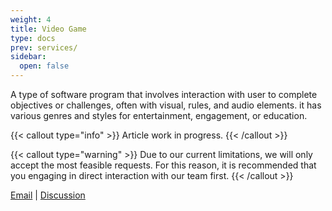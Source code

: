 ```yaml
---
weight: 4
title: Video Game
type: docs
prev: services/
sidebar:
  open: false
---
```


 A type of software program that involves interaction with user to complete objectives or challenges, often with visual, rules, and audio elements. it has various genres and styles for entertainment, engagement, or education.

{{< callout type="info" >}}
  Article work in progress.
{{< /callout >}}

{{< callout type="warning" >}}
  Due to our current limitations, we will only accept the most feasible requests. For this reason, it is recommended that you engaging in direct interaction with our team first.
{{< /callout >}}

[Email](mailto:naiive@email.com) | [Discussion](https://github.com/orgs/naiiveprojects/discussions)
